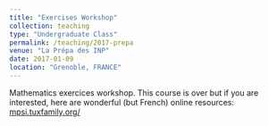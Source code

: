 ```yaml
---
title: "Exercises Workshop"
collection: teaching
type: "Undergraduate Class"
permalink: /teaching/2017-prepa
venue: "La Prépa des INP"
date: 2017-01-09
location: "Grenoble, FRANCE"
---
```


Mathematics exercices workshop.
This course is over but if you are interested, here are wonderful (but French) online resources: [mpsi.tuxfamily.org/](https://mpsi.tuxfamily.org/)
